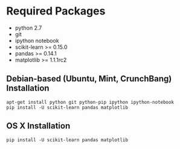# Required Packages

* python 2.7
* git
* ipython notebook
* scikit-learn >= 0.15.0
* pandas >= 0.14.1
* matplotlib >= 1.1.1rc2

## Debian-based (Ubuntu, Mint, CrunchBang) Installation

`apt-get install python git python-pip ipython ipython-notebook`  
`pip install -U scikit-learn pandas matplotlib`


## OS X Installation

`pip install -U scikit-learn pandas matplotlib`
